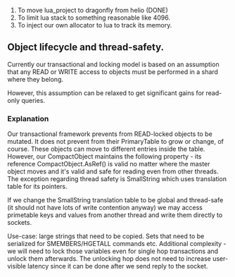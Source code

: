 1. To move lua_project to dragonfly from helio (DONE)
2. To limit lua stack to something reasonable like 4096.
3. To inject our own allocator to lua to track its memory.


## Object lifecycle and thread-safety.

Currently our transactional and locking model is based on an assumption that any READ or WRITE
access to objects must be performed in a shard where they belong.

However, this assumption can be relaxed to get significant gains for read-only queries.

### Explanation
Our transactional framework prevents from READ-locked objects to be mutated. It does not prevent from their PrimaryTable to grow or change, of course. These objects can move to different entries inside the table. However, our CompactObject maintains the following property - its reference CompactObject.AsRef() is valid no matter where the master object moves and it's valid and safe for reading even from other threads. The exception regarding thread safety is SmallString which uses translation table for its pointers.

If we change the SmallString translation table to be global and thread-safe (it should not have lots of write contention anyway) we may access primetable keys and values from another thread and write them directly to sockets.

Use-case: large strings that need to be copied. Sets that need to be serialized for SMEMBERS/HGETALL commands etc. Additional complexity - we will need to lock those variables even for single hop transactions and unlock them afterwards. The unlocking hop does not need to increase user-visible latency since it can be done after we send reply to the socket.